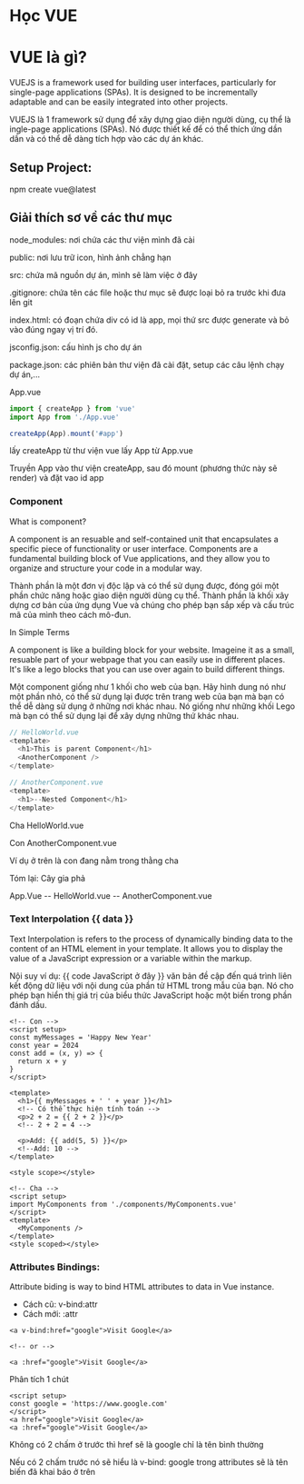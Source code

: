 # Học VUE

# VUE là gì?

VUEJS is a framework used for building user interfaces, particularly for single-page applications (SPAs). It is designed to be incrementally adaptable and can be easily integrated into other projects.

VUEJS là 1 framework sử dụng để xây dựng giao diện người dùng, cụ thể là ingle-page applications (SPAs). Nó được thiết kế để có thể thích ứng dần dần và có thể dễ dàng tích hợp vào các dự án khác.

## Setup Project:

npm create vue@latest

## Giải thích sơ về các thư mục

node_modules: nơi chứa các thư viện mình đã cài

public: nơi lưu trữ icon, hình ảnh chẳng hạn

src: chứa mã nguồn dự án, mình sẽ làm việc ở đây

.gitignore: chứa tên các file hoặc thư mục sẽ được loại bỏ ra trước khi đưa lên git

index.html: có đoạn chứa div có id là app, mọi thứ src được generate và bỏ vào đúng ngay vị trí đó.

jsconfig.json: cấu hình js cho dự án

package.json: các phiên bản thư viện đã cài đặt, setup các câu lệnh chạy dự án,...

App.vue

```js
import { createApp } from 'vue'
import App from './App.vue'

createApp(App).mount('#app')
```

lấy createApp từ thư viện vue
lấy App từ App.vue

Truyền App vào thư viện createApp, sau đó mount (phương thức này sẽ render) và đặt vao id app

### Component

What is component?

A component is an resuable and self-contained unit that encapsulates a specific piece of functionality or user interface. Components are a fundamental building block of Vue applications, and they allow you to organize and structure your code in a modular way.

Thành phần là một đơn vị độc lập và có thể sử dụng được, đóng gói một phần chức năng hoặc giao diện người dùng cụ thể. Thành phần là khối xây dựng cơ bản của ứng dụng Vue và chúng cho phép bạn sắp xếp và cấu trúc mã của mình theo cách mô-đun.

In Simple Terms

A component is like a building block for your website. Imageine it as a small, resuable part of your webpage that you can easily use in different places. It's like a lego blocks that you can use over again to build different things.

Một component giống như 1 khối cho web của bạn. Hãy hình dung nó như một phần nhỏ, có thể sử dụng lại được trên trang web của bạn mà bạn có thể dễ dàng sử dụng ở những nơi khác nhau. Nó giống như những khối Lego mà bạn có thể sử dụng lại để xây dựng những thứ khác nhau.

```js
// HelloWorld.vue
<template>
  <h1>This is parent Component</h1>
  <AnotherComponent />
</template>
```

```js
// AnotherComponent.vue
<template>
  <h1>--Nested Component</h1>
</template>
```

Cha HelloWorld.vue

Con AnotherComponent.vue

Ví dụ ở trên là con đang nằm trong thằng cha

Tóm lại: Cây gia phả

App.Vue
-- HelloWorld.vue
-- AnotherComponent.vue

### Text Interpolation {{ data }}

Text Interpolation is refers to the process of dynamically binding data to the content of an HTML element in your template. It allows you to display the value of a JavaScript expression or a variable within the markup.

Nội suy ví dụ: {{ code JavaScript ở đây }} văn bản đề cập đến quá trình liên kết động dữ liệu với nội dung của phần tử HTML trong mẫu của bạn. Nó cho phép bạn hiển thị giá trị của biểu thức JavaScript hoặc một biến trong phần đánh dấu.

```vue
<!-- Con -->
<script setup>
const myMessages = 'Happy New Year'
const year = 2024
const add = (x, y) => {
  return x + y
}
</script>

<template>
  <h1>{{ myMessages + ' ' + year }}</h1>
  <!-- Có thể thực hiện tính toán -->
  <p>2 + 2 = {{ 2 + 2 }}</p>
  <!-- 2 + 2 = 4 -->

  <p>Add: {{ add(5, 5) }}</p>
  <!--Add: 10 -->
</template>

<style scope></style>

<!-- Cha -->
<script setup>
import MyComponents from './components/MyComponents.vue'
</script>
<template>
  <MyComponents />
</template>
<style scoped></style>
```

### Attributes Bindings:

Attribute biding is way to bind HTML attributes to data in Vue instance.

- Cách cũ: v-bind:attr
- Cách mới: :attr

```vue
<a v-bind:href="google">Visit Google</a>

<!-- or -->

<a :href="google">Visit Google</a>
```

Phân tích 1 chút

```vue
<script setup>
const google = 'https://www.google.com'
</script>
<a href="google">Visit Google</a>
<a :href="google">Visit Google</a>
```

Không có 2 chấm ở trước thì href sẽ là google chỉ là tên bình thường

Nếu có 2 chấm trước nó sẽ hiểu là v-bind: google trong attributes sẽ là tên biến đã khai báo ở trên



